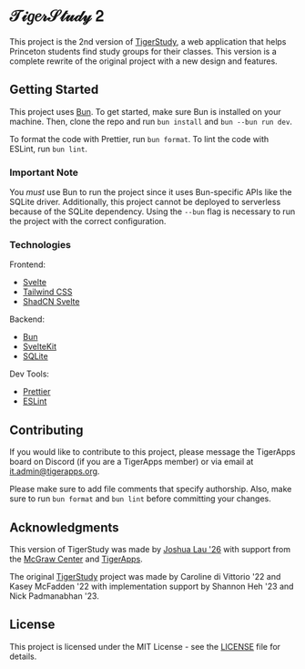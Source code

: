 # 𝒯𝒾𝑔𝑒𝓇𝒮𝓉𝓊𝒹𝓎 𝟤

This project is the 2nd version of [TigerStudy](https://study.tigerapps.org), a web application that helps Princeton students find study groups for their classes. This version is a complete rewrite of the original project with a new design and features.

## Getting Started

This project uses [Bun](https://bun.sh/). To get started, make sure Bun is installed on your machine. Then, clone the repo and run `bun install` and `bun --bun run dev`.

To format the code with Prettier, run `bun format`. To lint the code with ESLint, run `bun lint`.

### Important Note

You _must_ use Bun to run the project since it uses Bun-specific APIs like the SQLite driver. Additionally, this project cannot be deployed to serverless because of the SQLite dependency. Using the `--bun` flag is necessary to run the project with the correct configuration.

### Technologies

Frontend:

-   [Svelte](https://svelte.dev/)
-   [Tailwind CSS](https://tailwindcss.com/)
-   [ShadCN Svelte](https://www.shadcn-svelte.com/)

Backend:

-   [Bun](https://bun.sh/)
-   [SvelteKit](https://kit.svelte.dev/)
-   [SQLite](https://www.sqlite.org/index.html)

Dev Tools:

-   [Prettier](https://prettier.io/)
-   [ESLint](https://eslint.org/)

## Contributing

If you would like to contribute to this project, please message the TigerApps board on Discord (if you are a TigerApps member) or via email at [it.admin@tigerapps.org](mailto:it.admin@tigerapps.org).

Please make sure to add file comments that specify authorship. Also, make sure to run `bun format` and `bun lint` before committing your changes.

## Acknowledgments

This version of TigerStudy was made by [Joshua Lau '26](https://github.com/joshuamotoaki) with support from the [McGraw Center](https://mcgraw.princeton.edu/) and [TigerApps](https://tigerapps.org/).

The original [TigerStudy](https://github.com/TigerAppsOrg/TigerStudy) project was made by Caroline di Vittorio '22 and Kasey McFadden '22 with implementation support by Shannon Heh '23 and Nick Padmanabhan '23.

## License

This project is licensed under the MIT License - see the [LICENSE](LICENSE) file for details.

